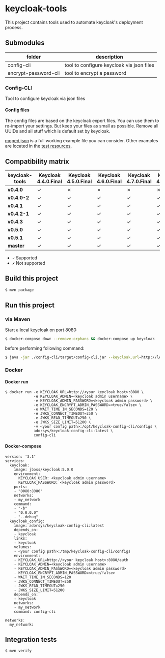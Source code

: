 # keycloak-tools

This project contains tools used to automate keycloak's deployment process.

## Submodules

| folder | description |
|--------|-------------|
| config-cli | tool to configure keycloak via json files |
| encrypt-password-cli | tool to encrypt a password     |

### Config-CLI

Tool to configure keycloak via json files

#### Config files

The config files are based on the keycloak export files. You can use them to re-import your settings.
But keep your files as small as possible. Remove all UUIDs and all stuff which is default set by keycloak.

[moped.json](./example-config/moped.json) is a full working example file you can consider.
 Other examples are located in the [test resources](./config-cli/src/test/resources/import-files).

## Compatibility matrix

| keycloak-tools     | **Keycloak 4.4.0.Final** | **Keycloak 4.5.0.Final** | **Keycloak 4.6.0.Final** | **Keycloak 4.7.0.Final** | **Keycloak 4.8.3.Final** | **Keycloak 5.0.0** |
|--------------------|--------------------------|--------------------------|--------------------------|--------------------------|--------------------------|--------------------|
| **v0.4.0**         |         ✓                |         ✗                |         ✗                |         ✗                |         ✗                |         ✗          |
| **v0.4.0-2**       |         ✓                |         ✓                |         ✓                |         ✓                |         ✓                |         ✗          |
| **v0.4.1**         |         ✓                |         ✓                |         ✓                |         ✓                |         ✓                |         ✗          |
| **v0.4.2-1**       |         ✓                |         ✓                |         ✓                |         ✓                |         ✓                |         ✗          |
| **v0.4.3**         |         ✓                |         ✓                |         ✓                |         ✓                |         ✓                |         ✗          |
| **v0.5.0**         |         ✓                |         ✓                |         ✓                |         ✓                |         ✓                |         ✓          |
| **v0.5.1**         |         ✓                |         ✓                |         ✓                |         ✓                |         ✓                |         ✓          |
| **master**         |         ✓                |         ✓                |         ✓                |         ✓                |         ✓                |         ✓          |
- `✓` Supported
- `✗` Not supported


## Build this project

```bash
$ mvn package
```

## Run this project

### via Maven

Start a local keycloak on port 8080:

```bash
$ docker-compose down --remove-orphans && docker-compose up keycloak
``` 

before performing following command:

```bash
$ java -jar ./config-cli/target/config-cli.jar --keycloak.url=http://localhost:8080 --keycloak.password=admin123 --import.file=./example-config/moped.json
```

### Docker

#### Docker run

```
$ docker run -e KEYCLOAK_URL=http://<your keycloak host>:8080 \
             -e KEYCLOAK_ADMIN=<keycloak admin username> \
             -e KEYCLOAK_ADMIN_PASSWORD=<keycloak admin password> \
             -e KEYCLOAK_ENCRYPT_ADMIN_PASSWORD=<true/false> \
             -e WAIT_TIME_IN_SECONDS=120 \
             -e JWKS_CONNECT_TIMEOUT=250 \
             -e JWKS_READ_TIMEOUT=250 \
             -e JWKS_SIZE_LIMIT=51200 \
             -v <your config path>:/opt/keycloak-config-cli/configs \
             adorsys/keycloak-config-cli:latest \
             config-cli
```

#### Docker-compose

```
version: '3.1'
services:
  keycloak:
    image: jboss/keycloak:5.0.0
    environment:
      KEYCLOAK_USER: <keycloak admin username>
      KEYCLOAK_PASSWORD: <keycloak admin password>
    ports:
    - "8080:8080"
    networks:
    - my_network
    command:
    - "-b"
    - "0.0.0.0"
    - "--debug"
  keycloak_config:
    image: adorsys/keycloak-config-cli:latest
    depends_on:
    - keycloak
    links:
    - keycloak
    volumes:
    - <your config path>:/tmp/keycloak-config-cli/configs
    environment:
    - KEYCLOAK_URL=http://<your keycloak host>:8080/auth
    - KEYCLOAK_ADMIN=<keycloak admin username>
    - KEYCLOAK_ADMIN_PASSWORD=<keycloak admin password>
    - KEYCLOAK_ENCRYPT_ADMIN_PASSWORD=<true/false>
    - WAIT_TIME_IN_SECONDS=120
    - JWKS_CONNECT_TIMEOUT=250
    - JWKS_READ_TIMEOUT=250
    - JWKS_SIZE_LIMIT=51200
    depends_on:
    - keycloak
    networks:
    - my_network
    command: config-cli

networks:
  my_network:

```

## Integration tests

```bash
$ mvn verify
```
